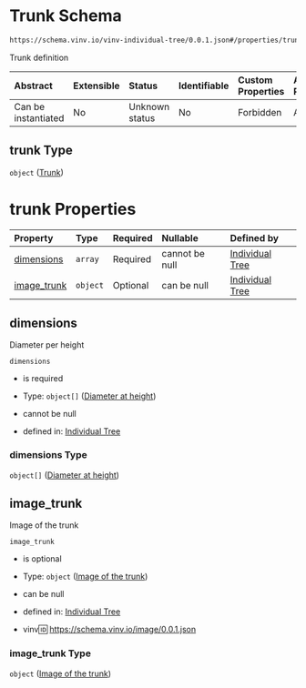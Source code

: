 # Trunk Schema

```txt
https://schema.vinv.io/vinv-individual-tree/0.0.1.json#/properties/trunk
```

Trunk definition

| Abstract            | Extensible | Status         | Identifiable | Custom Properties | Additional Properties | Access Restrictions | Defined In                                                                                                              |
| :------------------ | :--------- | :------------- | :----------- | :---------------- | :-------------------- | :------------------ | :---------------------------------------------------------------------------------------------------------------------- |
| Can be instantiated | No         | Unknown status | No           | Forbidden         | Allowed               | none                | [dereferenced.doc.json\*](../../../../../vinv-schemas/vinv-tree/out/0.0.1/dereferenced.doc.json "open original schema") |

## trunk Type

`object` ([Trunk](dereferenced-properties-trunk.md))

# trunk Properties

| Property                     | Type     | Required | Nullable       | Defined by                                                                                                                                                                          |
| :--------------------------- | :------- | :------- | :------------- | :---------------------------------------------------------------------------------------------------------------------------------------------------------------------------------- |
| [dimensions](#dimensions)    | `array`  | Required | cannot be null | [Individual Tree](dereferenced-properties-trunk-properties-trunk-dimensions.md "https://schema.vinv.io/vinv-individual-tree/0.0.1.json#/properties/trunk/properties/dimensions")    |
| [image\_trunk](#image_trunk) | `object` | Optional | can be null    | [Individual Tree](dereferenced-properties-trunk-properties-image-of-the-trunk.md "https://schema.vinv.io/vinv-individual-tree/0.0.1.json#/properties/trunk/properties/image_trunk") |

## dimensions

Diameter per height

`dimensions`

*   is required

*   Type: `object[]` ([Diameter at height](dereferenced-properties-trunk-properties-trunk-dimensions-diameter-at-height.md))

*   cannot be null

*   defined in: [Individual Tree](dereferenced-properties-trunk-properties-trunk-dimensions.md "https://schema.vinv.io/vinv-individual-tree/0.0.1.json#/properties/trunk/properties/dimensions")

### dimensions Type

`object[]` ([Diameter at height](dereferenced-properties-trunk-properties-trunk-dimensions-diameter-at-height.md))

## image\_trunk

Image of the trunk

`image_trunk`

*   is optional

*   Type: `object` ([Image of the trunk](dereferenced-properties-trunk-properties-image-of-the-trunk.md))

*   can be null

*   defined in: [Individual Tree](dereferenced-properties-trunk-properties-image-of-the-trunk.md "https://schema.vinv.io/vinv-individual-tree/0.0.1.json#/properties/trunk/properties/image_trunk")

*   vinv:id: https://schema.vinv.io/image/0.0.1.json

### image\_trunk Type

`object` ([Image of the trunk](dereferenced-properties-trunk-properties-image-of-the-trunk.md))
